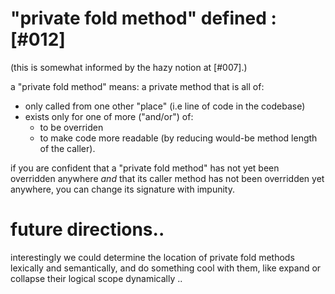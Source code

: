 # "private fold method" defined :[#012]

(this is somewhat informed by the hazy notion at [#007].)

a "private fold method" means: a private method that is all of:
  + only called from one other "place" (i.e line of code in the codebase)
  + exists only for one of more ("and/or") of:
    + to be overriden
    + to make code more readable (by reducing would-be method length of the
      caller).

if you are confident that a "private fold method" has not yet been overridden
anywhere *and* that its caller method has not been overridden yet anywhere,
you can change its signature with impunity.

# future directions..

interestingly we could determine the location of private fold methods
lexically and semantically, and do something cool with them, like expand
or collapse their logical scope dynamically ..
